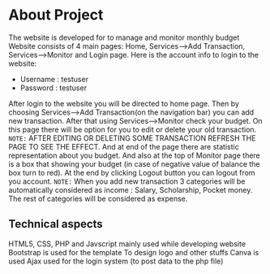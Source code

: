 # About Project

The website is developed for to manage and monitor monthly budget
Website consists of 4 main pages: Home, Services-->Add Transaction, Services-->Monitor and Login page.
Here is the account info to login to the website:
- Username : testuser
- Password : testuser

After login to the website you will be directed to home page. Then by choosing Services-->Add Transaction(on the navigation bar) you can add new transaction. 
After that using Services-->Monitor check your budget. On this page there will be option for you to edit or delete your old transaction.
``NOTE:`` AFTER EDITING OR DELETING SOME TRANSACTION REFRESH THE PAGE TO SEE THE EFFECT. 
And at end of the page there are statistic representation about you budget.
And also at the top of Monitor page there is a box that showing your budget (in case of negative value of balance the box turn to red).
At the end by clicking Logout button you can logout from you account.
``NOTE:`` When you add new transaction 3 categories will be automatically considered as income : Salary, Scholarship, Pocket money. The rest of categories will be considered as expense.

## Technical aspects
HTML5, CSS, PHP and Javscript mainly used while developing website
Bootstrap is used for the template
To design logo and other stuffs Canva is used
Ajax used for the login system (to post data to the php file)
